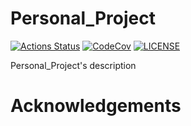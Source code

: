 # Personal_Project

[![Actions Status][actions badge]][actions]
[![CodeCov][codecov badge]][codecov]
[![LICENSE][license badge]][license]

Personal_Project's description

# Acknowledgements

<!-- Links -->
[actions]: https://github.com/<your-account>/Personal_Project/actions
[codecov]: https://codecov.io/gh/<your-account>/Personal_Project
[license]: LICENSES/APL-1.0.txt

<!-- Badges -->
[actions badge]: https://github.com/<your-account>/Personal_Project/workflows/Personal_Project/badge.svg
[codecov badge]: https://codecov.io/gh/<your-account>/Personal_Project/branch/master/graph/badge.svg
[license badge]: https://img.shields.io/badge/license-APL-1.0-blue.svg